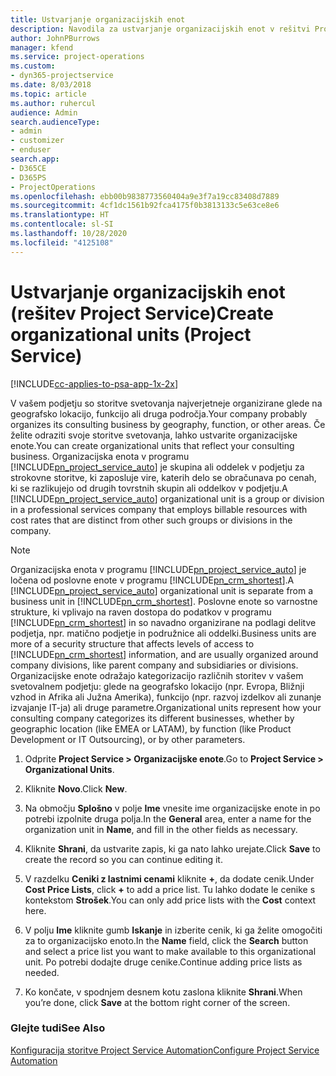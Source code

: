 ```yaml
---
title: Ustvarjanje organizacijskih enot
description: Navodila za ustvarjanje organizacijskih enot v rešitvi Project Service
author: JohnPBurrows
manager: kfend
ms.service: project-operations
ms.custom:
- dyn365-projectservice
ms.date: 8/03/2018
ms.topic: article
ms.author: ruhercul
audience: Admin
search.audienceType:
- admin
- customizer
- enduser
search.app:
- D365CE
- D365PS
- ProjectOperations
ms.openlocfilehash: ebb00b9838773560404a9e3f7a19cc83408d7889
ms.sourcegitcommit: 4cf1dc1561b92fca4175f0b3813133c5e63ce8e6
ms.translationtype: HT
ms.contentlocale: sl-SI
ms.lasthandoff: 10/28/2020
ms.locfileid: "4125108"
---
```

# <a name="create-organizational-units-project-service"></a><span data-ttu-id="35b27-103">Ustvarjanje organizacijskih enot (rešitev Project Service)</span><span class="sxs-lookup"><span data-stu-id="35b27-103">Create organizational units (Project Service)</span></span>

[!INCLUDE[cc-applies-to-psa-app-1x-2x](../includes/cc-applies-to-psa-app-1x-2x.md)]

<span data-ttu-id="35b27-104">V vašem podjetju so storitve svetovanja najverjetneje organizirane glede na geografsko lokacijo, funkcijo ali druga področja.</span><span class="sxs-lookup"><span data-stu-id="35b27-104">Your company probably organizes its consulting business by geography, function, or other areas.</span></span> <span data-ttu-id="35b27-105">Če želite odraziti svoje storitve svetovanja, lahko ustvarite organizacijske enote.</span><span class="sxs-lookup"><span data-stu-id="35b27-105">You can create organizational units that reflect your consulting business.</span></span> <span data-ttu-id="35b27-106">Organizacijska enota v programu [!INCLUDE[pn_project_service_auto](../includes/pn-project-service-auto.md)] je skupina ali oddelek v podjetju za strokovne storitve, ki zaposluje vire, katerih delo se obračunava po cenah, ki se razlikujejo od drugih tovrstnih skupin ali oddelkov v podjetju.</span><span class="sxs-lookup"><span data-stu-id="35b27-106">A [!INCLUDE[pn_project_service_auto](../includes/pn-project-service-auto.md)] organizational unit is a group or division in a professional services company that employs billable resources with cost rates that are distinct from other such groups or divisions in the company.</span></span>  
  
> [!NOTE]
>  <span data-ttu-id="35b27-107">Organizacijska enota v programu [!INCLUDE[pn_project_service_auto](../includes/pn-project-service-auto.md)] je ločena od poslovne enote v programu [!INCLUDE[pn_crm_shortest](../includes/pn-crm-shortest.md)].</span><span class="sxs-lookup"><span data-stu-id="35b27-107">A [!INCLUDE[pn_project_service_auto](../includes/pn-project-service-auto.md)] organizational unit is separate from a business unit in [!INCLUDE[pn_crm_shortest](../includes/pn-crm-shortest.md)].</span></span> <span data-ttu-id="35b27-108">Poslovne enote so varnostne strukture, ki vplivajo na raven dostopa do podatkov v programu [!INCLUDE[pn_crm_shortest](../includes/pn-crm-shortest.md)] in so navadno organizirane na podlagi delitve podjetja, npr. matično podjetje in podružnice ali oddelki.</span><span class="sxs-lookup"><span data-stu-id="35b27-108">Business units are more of a security structure that affects levels of access to [!INCLUDE[pn_crm_shortest](../includes/pn-crm-shortest.md)] information, and are usually organized around company divisions, like parent company and subsidiaries or divisions.</span></span> <span data-ttu-id="35b27-109">Organizacijske enote odražajo kategorizacijo različnih storitev v vašem svetovalnem podjetju: glede na geografsko lokacijo (npr. Evropa, Bližnji vzhod in Afrika ali Južna Amerika), funkcijo (npr. razvoj izdelkov ali zunanje izvajanje IT-ja) ali druge parametre.</span><span class="sxs-lookup"><span data-stu-id="35b27-109">Organizational units represent how your consulting company categorizes its different businesses, whether by geographic location (like EMEA or LATAM), by function (like Product Development or IT Outsourcing), or by other parameters.</span></span>  
  
1.  <span data-ttu-id="35b27-110">Odprite **Project Service > Organizacijske enote**.</span><span class="sxs-lookup"><span data-stu-id="35b27-110">Go to **Project Service > Organizational Units**.</span></span>  
  
2.  <span data-ttu-id="35b27-111">Kliknite **Novo**.</span><span class="sxs-lookup"><span data-stu-id="35b27-111">Click **New**.</span></span>  
  
3.  <span data-ttu-id="35b27-112">Na območju **Splošno** v polje **Ime** vnesite ime organizacijske enote in po potrebi izpolnite druga polja.</span><span class="sxs-lookup"><span data-stu-id="35b27-112">In the **General** area, enter a name for the organization unit in **Name**, and fill in the other fields as necessary.</span></span>  
  
4.  <span data-ttu-id="35b27-113">Kliknite **Shrani**, da ustvarite zapis, ki ga nato lahko urejate.</span><span class="sxs-lookup"><span data-stu-id="35b27-113">Click **Save** to create the record so you can continue editing it.</span></span>  
  
5.  <span data-ttu-id="35b27-114">V razdelku **Ceniki z lastnimi cenami** kliknite **+**, da dodate cenik.</span><span class="sxs-lookup"><span data-stu-id="35b27-114">Under **Cost Price Lists**, click **+** to add a price list.</span></span> <span data-ttu-id="35b27-115">Tu lahko dodate le cenike s kontekstom **Strošek**.</span><span class="sxs-lookup"><span data-stu-id="35b27-115">You can only add price lists with the **Cost** context here.</span></span>  
  
6.  <span data-ttu-id="35b27-116">V polju **Ime** kliknite gumb **Iskanje** in izberite cenik, ki ga želite omogočiti za to organizacijsko enoto.</span><span class="sxs-lookup"><span data-stu-id="35b27-116">In the **Name** field, click the **Search** button and select a price list you want to make available to this organizational unit.</span></span> <span data-ttu-id="35b27-117">Po potrebi dodajte druge cenike.</span><span class="sxs-lookup"><span data-stu-id="35b27-117">Continue adding price lists as needed.</span></span>  
  
7.  <span data-ttu-id="35b27-118">Ko končate, v spodnjem desnem kotu zaslona kliknite **Shrani**.</span><span class="sxs-lookup"><span data-stu-id="35b27-118">When you’re done, click **Save** at the bottom right corner of the screen.</span></span>  
  
### <a name="see-also"></a><span data-ttu-id="35b27-119">Glejte tudi</span><span class="sxs-lookup"><span data-stu-id="35b27-119">See Also</span></span>  
 [<span data-ttu-id="35b27-120">Konfiguracija storitve Project Service Automation</span><span class="sxs-lookup"><span data-stu-id="35b27-120">Configure Project Service Automation</span></span>](../psa/configure.md)
